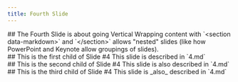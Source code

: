 ```yaml
---
title: Fourth Slide
---
```

<section data-markdown>
## The Fourth Slide is about going Vertical
Wrapping content with `&lt;section data-markdown&gt;` and
`&lt;/section&gt;` allows "nested" slides (like how PowerPoint and Keynote allow groupings of slides).
</section>

<section data-markdown>
##  This is the first child of Slide #4
This slide is described in `4.md`
</section>

<section data-markdown>
##  This is the second child of Slide #4
This slide is also described in `4.md`
</section>

<section data-markdown>
##  This is the third child of Slide #4
This slide is _also_ described in `4.md`
</section>
